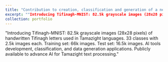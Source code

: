 ```yaml
---
title: "Contribution to creation, classification and generation of a new hand-written Tifinagh alphabet letters dataset using ANN, CNN and GAN"
excerpt: ""Introducing Tifinagh-MNIST: 82.5k grayscale images (28x28 pixels) of handwritten Tifinagh letters used in Tamazight languages. 33 classes with 2.5k images each. Training set: 66k images. Test set: 16.5k images. AI tools development, classification, and data generation applications. Publicly available to advance AI for Tamazight text processing."<br/><img src='/images/port4.png'>"
collection: portfolio
---
```


"Introducing Tifinagh-MNIST: 82.5k grayscale images (28x28 pixels) of handwritten Tifinagh letters used in Tamazight languages. 33 classes with 2.5k images each. Training set: 66k images. Test set: 16.5k images. AI tools development, classification, and data generation applications. Publicly available to advance AI for Tamazight text processing."

